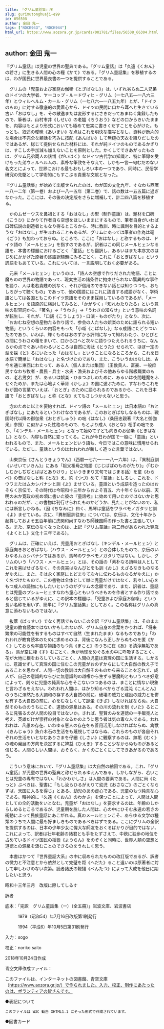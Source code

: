 ```yaml
---
title: 『グリム童話集』序
slug: gurimutonghuaji-e99
id: 056508
author: 金田 鬼一
tags: ["NDCK943", "NDCK944"]
html_url: https://www.aozora.gr.jp/cards/001781/files/56508_66304.html
---
```


## author: 金田 鬼一

『グリム童話』は児童の世界の聖典である。『グリム童話』は「久遠《くおん》の若さ」に生きる人間の心の糧《かて》である。『グリム童話集』を移植するのは、わが国民に世界最良書の一つを提供することである。

　グリムの「児童および家庭お伽噺《とぎばなし》」は、いずれ劣らぬ二人兄弟のドイツの大学者、ヤーコップ・ルードヴィヒ・グリム（一七八五―一八六三年）とウィルヘルム・カール・グリム（一七八六―一八五九年）とが、「ドイツのもの」に対する徹底的の愛着心から、ドイツの民間に口から耳へと生きている古い「おはなし」を、その散逸または変形するにさきだってあまねく集録したもので、筆者は、山村市井《しせい》の老媼《ろうおう》などの口からきいたままを、内容はもとより形式においても極めて忠実に書きくだすことを心がけた。もっとも、叙述の曖昧《あいまい》な点はこれを明快な描写となし、資料が断片的な場合は不完全な類話を巧みに按配《あんばい》して無縫の天衣を織りだしたのではあるが、総じて提供せられた材料には、それが純ドイツのものであるかぎりは、すこしの手加減も加えないことを原則とした。かくしてできあがったものは、グリム兄弟両人の該博《がいはく》なドイツ古代学の知識と、特に筆録を受けもった弟ウィルヘルムの、素朴な筆致をそなえて、しかも一言一句むだのない名文とによって、世界における最もおもしろい本の一つであり、同時に、民俗学研究の先駆として学術的にもすこぶる貴重な文献となった。

『グリム童話集』が始めて出版せられたのは、わが国の文化九年、すなわち西暦一八一二年（第一巻）および一八一五年（第二巻）で、話の数は一五五篇に過ぎなかった。ここには、その後の決定版をさらに増補して、計二四八篇を移植する。

　かのムゼーウスを鼻祖とする「おはなし」の型（制作童話）は、題材を口碑《こうひ》にかりて作者自ら空想をほしいままにするもので、筆者自身がいわば口碑伝説の創造者ともなり得るところから、時に教訓、時に諷刺を目的とするような「おはなし」が生まれることもあるが、グリムにあっては筆者の作為は毫《ごう》も加わっておらぬ。ところで、ここに「おはなし」と称するものは、ドイツ語の「メールヒェン」を指すのであるが、訳者はこの同じメールヒェンなる語を、本書の標題におけるごとく「童話」とも翻訳し、あるいはまた本序文のはじめにかかげた原著の逐語訳標題にみるごとく、これに「おとぎばなし」という訳語をもあてている。これについては、一言説明しておく必要がある。

　元来「メールヒェン」というのは、「詩人の空想で作りだされた物語、ことに魔ものの世界の物語であって、現実生活の諸条件に拘束せられない驚異的な事件を語り、人は老若貴賤の別なく、それが信用のできない話とは知りつつも、おもしろがって聴くもの」であって、他の国語にはこれに該当する成語がなく、学術語としては各国ともこのドイツ原語をそのまま採用しているのであるが、「メールヒェン」を語原的に検討してみると、「かがやく」「知れわたりたる」という意味の形容詞から、「著名」→「うわさ」→「うわさの知らせ」という意味の名詞が転生し、それが、「口誦《こうしょう》・口演・ものがたり」となり、次に、「おおむね空想の産物たる作り話で、参会の人たちの娯楽のために語られる短い物語」というくらいの内容をもった「小噺《こばなし》」なる成語にたどりついたのであり、いわば、輝くものはおのずから評判になって知れわたり、ひとびとの間にうわさの種をまいて、口から口へと次々に語りつたえられるうちに、なんらかの点でぐあいのわるいところは自然に淘汰《とうた》せられて、ほぼ一定の型を採《と》るにいたった「おはなし」ということになるところから、これを日本語で簡単に「おはなし」と名づけたのであり、また、こういうおはなしは、古今を通じ東西にわたって、ある人〔個人または集団〕（王侯貴人、富豪、一般庶民すなわち牧者・農民・兵士・水夫・漁夫およびその他あらゆる階級職業のもの、老若男女）が、あるいは娯楽・ひまつぶしのために、あるいは夜間睡魔をふせぐためか、または心地よく華胥《かしょ》の国に遊ぶために、すなわちこれをわが国の言葉でいえば、「おとぎ」のために語られるのであるから、これを日本語で「おとぎばなし」と称《とな》えてもさしつかえないと思う。

　念のために以上を要約すれば、ドイツ語の「メールヒェン」は日本語の「おとぎばなし」にあたるというわけなのであるが、このおとぎばなしなるものは、戦国時代以降の御伽衆《おとぎしゅう》の咄《はなし》（桑田忠親著『大名と御伽衆』参照）に似かよった性格のもので、もとより成人《おとな》相手の咄であり、「キンデル・メールヒェン」となって始めて子ども向きのお伽噺《とぎばなし》となり、内容も自然に変ってくる。これが今日わが国で一般に「童話」といわれるもので、また、メールヒェンという語も、今日ではこの意味に慣用せられている。ただし、童話というのはわれわれが新しく造った言葉ではない。

　山東京伝《さんとうきょうでん》（西暦一七六一―一八一六年）は、『異制庭訓《いせいていきん》』にある「祖父祖母之物語《じじばばのものがたり》」（「むかしむかしぢぢとばばとありけり」というきまり文句ではじまる話）を童《わらべ》の昔ばなしと称《とな》え、約《つづ》めて「童話」としるし、これを、ドウワまたはムカシバナシと訓《よ》ませている。童話という成語を造ったのはおそらく京伝で、その時代は今昭和十三年からおよそ百五、六十年ぐらい以前、天明の末か寛政の初め頃に書いた彼の『童話考』に始めて用いたのではないかと思われるのだが、この書物は刊行せられたものかどうか、見たことがないので、私には断言しかねる。（因《ちなみに》曰く、馬琴は童話をワラベモノガタリと訓《よ》ませている。次に、『異制庭訓往来』については、京伝は、文化十年から起算しておよそ五百年前に虎関和尚すなわち師練国師の作った書と主張している。また、京伝のなくなったのは、上記『グリム童話』第二巻があらわれた翌歳《よくとし》文化十三年である）。

　グリムは、正確にいえば、児童用おとぎばなし（キンデル・メールヒェン）と家庭向きおとぎばなし（ハウス・メールヒェン）との合体したもので、京伝のいわゆるムカシバナシではあるが、馬琴のワラベモノガタリではない。しかし、グリムのいう「ハウス・メールヒェン」とは、その話の「素朴なる詩味は人としてこれを喜ばせざるなく、その真実はなんぴとをも訓《おし》えざるなきものなるがゆえに、また、そは永く家庭にとどまりて次々に伝わるものなるがゆえに」かく名づけたもので、この書物は全体として単に児童だけではなく、若々しい心をもつ成人の読物にもしたいというのがグリムの念願であり、また、訳者は、童話とは児童のプシューヒェすなわち童心ともいうべきものを作者とする作り話であると信じているがゆえに、この訳本の標題は、「児童および家庭お伽噺」という長い名称を用いず、簡単に『グリム童話集』としておく。この名称はグリムの真意に添わないものではない。

　抜萃《ばっすい》でなく再話でもないこの全訳『グリム童話集』は、そのまま児童の教育読本ではないかもしれないが、グリム自身の言葉をかりれば、「将来繁栄の可能性を有するものはすべて自然（生まれたまま）なるものであり」「われわれが教育読本のために求めるのは、背後になんら正しからぬものを匿《かく》しておらぬ率直な物語のもつ真《まこと》のうちに在《あ》る清浄無垢である」。鳥が空に棲《す》むごとく、魚が地球をめぐる水の中に呼吸するごとく、花が大地に根をおろしているごとく、人間の児童は真理の国に生活する。しかるに、意識せずして真理の国に住むこの児童がおのずからにして大自然の教え子であることを思わず、人間一切の教訓は大自然そのものから来ることを忘れて、成人が、自己の意識的ならびに無意識的の越権から生ずる悪魔的ともいうべき好意によって、刻々に児童の純真な心をそこないつつあるのは、まことに情ない現象と言わざるをえない。われわれ人間は、はかり知るべからざる混沌《こんとん》のうちに渾然たる大調和の存する大自然の前に、破壊の威力と建設の威力とを併せ有する大自然の前に、心をむなしくして跪坐《きざ》しなければならぬ。大自然そのもののうちにこそ、道徳の源泉はある。その川の流れを到《いた》るところに見張るのが人間の役目ではないか。されば、聖賢のみを道徳の一手販売人と考え、英雄だけが崇拝の対象となるかのように思う者は気の毒な人である。われわれは、凡愚の存在、いわゆる悪人の存在をも善用活用しなければならぬ、禽獣《きんじゅう》魚介木石の生活をも蔑視してはならぬ、これらのものが各自それぞれの生活をいとなむありさまを仔細《しさい》に観察するのは、無垢《むく》の魂の発展の方向を決定するに裨益《ひえき》すること少なからぬものがあると信じる。人間らしい人間は、おそらく、かくのごとくにしてできあがるのであろう。

　こういう意味において、『グリム童話集』は大自然の縮図である。これ、『グリム童話』が児童の世界の聖典と称せられるゆえんである。しかしながら、若いことは児童の専有ではない、「わかわかしさ」は人間の要素である。人間に尚《たっと》ぶべきは、聖書に「もし汝らひるがえりて幼児《おさなご》のごとくならずば、天国に入るを得じ」とある、幼児のあの虚心である、児童のもつ純真な心である。精神的に「久遠《くおん》のわかさ」を保つことによって、人間は人間としての全的活動をいとなむ。児童が「おはなし」を要求するのは、年齢のしからしめるところであるが、児童期を脱した人間は、心の中にひそむ永遠の若さの衝動によって民族童話にあこがれる。真のメールヒェンこそ、あらゆる文学の種類のうちで人間に最も好ましきものであるべきはずである。ここにグリムの全訳を提供するのは、日本の少年少女に偉大な師友をおくるばかりが目的ではない、これによって、訳者は壮年老齢の諸君とも手をたずさえて、中欧に独歩の地位を占めているドイツ国民の揺籃《ようらん》をのぞくと同時に、世界人類の空想と道徳との源泉を汲むことのできるのをうれしく思う。

　本書はかつて『世界童話大系』の中に収められたものの改訂版であるが、訳者の微力と不注意とから依然として完璧を距《へだた》ること遠いのは原著者に対して申しわけのない次第。読者諸氏の鞭撻《べんたつ》によって大成を他日に期したいと思う。



昭和十三年三月　改版に際してしるす

訳者













底本：「完訳　グリム童話集（一）〔全五冊〕」岩波文庫、岩波書店

　　　1979（昭和54）年7月16日改版第1刷発行

　　　1994（平成6）年10月5日第31刷発行

入力：sogo

校正：noriko saito

2018年10月24日作成

青空文庫作成ファイル：

このファイルは、インターネットの図書館、青空文庫（https://www.aozora.gr.jp/）で作られました。入力、校正、制作にあたったのは、ボランティアの皆さんです。











●表記について


	このファイルは W3C 勧告 XHTML1.1 にそった形式で作成されています。







●図書カード